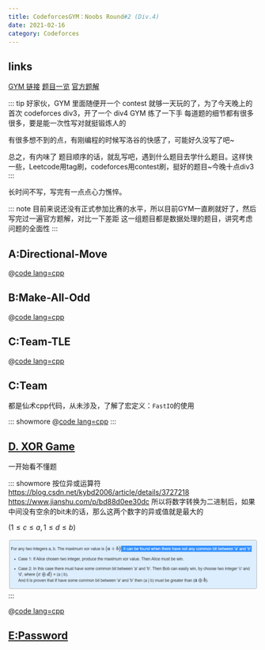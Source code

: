 ```yaml
---
title: CodeforcesGYM：Noobs Round#2 (Div.4)
date: 2021-02-16
category: Codeforces
---
```


## links

[GYM 链接](https://codeforces.com/gym/102942/)
[题目一览](https://codeforces.com/gym/102942/problems)
[官方题解](https://codeforces.com/blog/entry/87253)

::: tip
好家伙，GYM 里面随便开一个 contest 就够一天玩的了，为了今天晚上的首次 codeforces div3，开了一个 div4 GYM 练了一下手
每道题的细节都有很多很多，要是能一次性写对就挺锻炼人的

有很多想不到的点，有刚编程的时候写洛谷的快感了，可能好久没写了吧~

总之，有内味了
题目顺序的话，就乱写吧，遇到什么题目去学什么题目。这样快一些，Leetcode用tag刷，codeforces用contest刷，挺好的题目~今晚十点div3
:::

长时间不写，写完有一点点心力憔悴。

::: note
目前来说还没有正式参加比赛的水平，所以目前GYM一直刷就好了，然后写完过一遍官方题解，对比一下差距
这一组题目都是数据处理的题目，讲究考虑问题的全面性
:::
## A:Directional-Move

@[code lang=cpp](@/code/codedorces/Noobs-Round-#2-(Div.-4)-by-Rudro25/A.-Directional-Move.cpp)

## B:Make-All-Odd

@[code lang=cpp](@/code/codedorces/Noobs-Round-#2-(Div.-4)-by-Rudro25/B.-Make-All-Odd.cpp)

## C:Team-TLE

@[code lang=cpp](@/code/codedorces/Noobs-Round-#2-(Div.-4)-by-Rudro25/C.-Team-TLE.cpp)

## C:Team

都是仙术cpp代码，从未涉及，了解了宏定义：`FastIO`的使用

::: showmore
@[code lang=cpp](@/code/codedorces/Noobs-Round-#2-(Div.-4)-by-Rudro25/C.-Team-TLE.cpp)
::: 

## [D. XOR Game](https://codeforces.com/gym/102942/problem/D)

一开始看不懂题

::: showmore 按位异或运算符
https://blog.csdn.net/kybd2006/article/details/3727218
https://www.jianshu.com/p/bd88d0ee30dc
所以将数字转换为二进制后，如果中间没有空余的bit未的话，那么这两个数字的异或值就是最大的

$(1 \leq c \leq a , 1 \leq d \leq b)$

![20210224215852-2021-02-24](https://raw.githubusercontent.com/fengwei2002/Pictures_01/master/img/20210224215852-2021-02-24.png)
:::

@[code lang=cpp](@/code/codedorces/Noobs-Round-#2-(Div.-4)-by-Rudro25/D.-XOR-Game.cpp)

## [E:Password](https://codeforces.com/gym/102942/problem/E)



